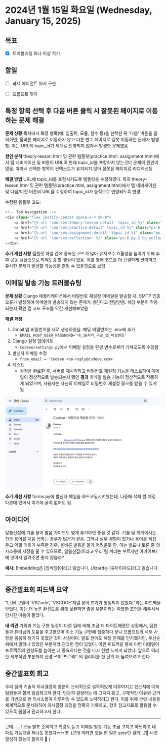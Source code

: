 # 2024년 1월 15일 화요일 (Wednesday, January 15, 2025)
## 목표
- [x] 트러블슈팅 하나 이상 적기

## 할일
- [ ] 과제 에이전트 마저 구현
- [ ] 프롬프트 깎자


## 특정 항목 선택 후 다음 버튼 클릭 시 잘못된 페이지로 이동하는 문제 해결
**문제 상황**
목차에서 특정 항목(예: 입출력, 모듈, 함수 등)을 선택한 뒤 '다음' 버튼을 클릭하면, 올바른 페이지로 이동하지 않고 다른 변수 페이지로 잘못 이동하는 문제가 발생함. 이는 URL에 topic_id가 제대로 반영되지 않아서 발생한 문제였음

**원인 분석**
theory-lesson.html 및 관련 템플릿(practice.html, assignment.html)에서 탭 네비게이션 및 버튼의 URL이 현재 topic_id를 포함하지 않는것이 문제의 원인이였음. 따라서 선택한 항목의 컨텍스트가 유지되지 않아 잘못된 페이지로 리디렉션됨 

**해결 방법**
URL에 topic_id를 포함시키도록 템플릿을 수정하였다. 특히 theory-lesson.html 및 관련 템플릿(practice.html, assignment.html)에서 탭 네비게이션 및 다음/이전 버튼의 URL을 수정하여 topic_id가 동적으로 반영되도록 변경

수정된 템플릿 코드: 
```python
<!-- Tab Navigation -->
<div class="flex justify-center space-x-4 mb-8">
    <a href="{% url 'courses:theory-lesson-detail' topic_id %}" class="px-6 py-2 bg-yellow-200 rounded-lg hover:bg-yellow-300">이론</a>
    <a href="{% url 'courses:practice-detail' topic_id %}" class="px-6 py-2 bg-yellow-300 rounded-lg font-medium">실습</a>
    <a href="{% url 'courses:assignment-detail' topic_id %}" class="px-6 py-2 bg-yellow-200 rounded-lg hover:bg-yellow-300">과제</a>
    <a href="{% url 'courses:reflection' %}" class="px-6 py-2 bg-yellow-200 rounded-lg hover:bg-yellow-300">회고</a>
</div>
```
**추가 개선 사항**
템플릿 파일 간에 중복된 코드가 많아 유지보수 효율성을 높이기 위해 추후 공동 템플릿으로 리팩토링 할 생각이 있음. 이를 통해 코드를 더 간결하게 관리하고, 유사한 문제가 발생할 가능성을 줄일 수 있을것으로 보임

## 이메일 발송 기능 트러블슈팅
**문제 상황**
Django 애플리케이션에서 비밀번호 재설정 이메일을 발송할 때, SMTP 인증 오류가 발생하여 이메일이 발송되지 않는 문제가 생긴다고 전달받음. 해당 부분이 작동되는지 확인 겸 코드 구조를 약간 개선해보았음

**해결 과정**
1. Gmail 앱 비밀번호를 새로 생성하였음. 해당 비밀번호는 .env에 추가
   - `EMAIL_HOST_USER_PASSWORD='내_16자리_구글_앱_비밀번호'`
2. Django 설정 업데이트
   - `Codeve/settings.py`에서 이메일 설정을  환경 변수로부터 가져오도록 수정함
3. 발신자 이메일 수정
   - `from_email = 'Codeve <no-reply@codeve.com>'`
4. 테스트
   - 설정을 완료한 후, 서버를 재시작하고 비밀번호 재설정 기능을 테스트하여 이메일이 정상적으로 발송되는지 확인
**결과**
이메일 발송 기능이 정상적으로 작동하게 되었으며, 사용자는 자신의 이메일로 비밀번호 재설정 링크를 받을 수 있게 됨

![image](../image/20250115_password_reset.png)

**추가 개선 사항**
forms.py에 발신자 메일을 하드코딩시켜놨는데, 나중에 삭제 할 예정. 다른데 있어서 여기에 굳이 없어도 됨

## 아이디어 
알쓸신잡에 기술 용어 발음 가이드도 몇개 추가하면 좋을 것 같다. 기술 및 학계에서는 전문 용어를 처음 접하는 경우가 많은거 같음. 그러나 실무 경험이 없거나 용어를 직접 듣고 익힐 기회가 부족한 경우, 올바른 발음을 알기 어려운듯 함. 이는 발표나 토론 중 의사소통에 지장을 줄 수 있으므로, 알쓸신잡(이라고 우리 팀 끼리는 부르지만 아카이브)에 넣어서 알려주면 좋지 않을까?

**예시:**
Embedding은 [임베딩]이라고 읽습니다.
UIzard는 [유아이자드]라고 읽습니다.

---

## 중간발표회 피드백 요약 
"LLM 모델이 'VSCode', 'VSCODE'처럼 용어 표기가 통일되지 않았다."라는 피드백을 받았다. 이는 더 높은 완성도를 위해 보완하면 좋을 부분이라는 따뜻한 조언을 해주셔서 감사한 마음이 들었다.

**내 의견**
기획과 기능 구현 일정이 다른 팀에 비해 조금 더 타이트해졌던 상황에서, 팀원들과 튜터님의 도움을 주고받으며 최소 기능 구현에 집중하다 보니 프롬프트의 세부 사항을 꼼꼼히 챙기지 못했던 것이 사실이다. 발표 전에도 해당 문제를 인지했지만, 우선순위에서 밀려나 있었던 부분이라 관과한 점이 있었다. 이런 피드백을 통해 이런 디테일이 프로젝트의 완성도를 높이는 데 중요하다는 것을 다시 한번 느끼게 되었다. 앞으로 이러한 세부적인 부분까지 신경 쓰며 프로젝트의 퀄리티를 한 단계 더 높여보려고 한다.  

## 중간발표회 회고
우리 팀의 기술적 의사결정이 충분히 논리적으로 설득력있게 이루어지고 있는지에 대해 팀원들과 함께 점검하고자 한다. 단순히 결정하는 데 그치지 않고, 구체적인 이유와 근거를 기반으로 한 의사소통이 이루어질 수 있도록 노력하려고 한다. 이를 위해 관련 내용을 체계적으로 문서화하여 의사결정 과정을 명확히 기록하고, 향후 참고자료로 활용할 수 있도록 꼼꼼히 관리하고자 한다. 

---

근데......! 오늘 발표 준비하고 특강도 듣고 이메일 발송 기능 조금 고치고 하느라고 내 파트 기능개발 하나도 못했다ㅠㅠ!!!! (근데 이러면 오늘 한 일은 zero인 걸까...?🤔 나름 열심히 했는데 말이지 🥲 )